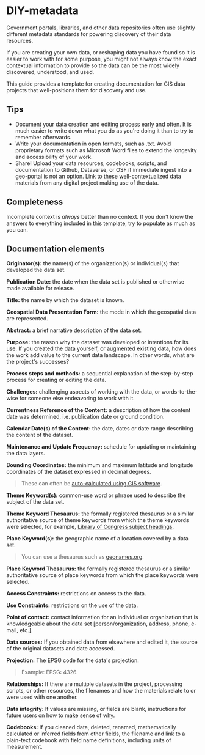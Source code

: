 # DIY-metadata

Government portals, libraries, and other data repositories often use slightly different metadata standards for powering discovery of their data resources.

If you are creating your own data, or reshaping data you have found so it is easier to work with for some purpose, you might not always know the exact contextual information to provide so the data can be the most widely discovered, understood, and used.

This guide provides a template for creating documentation for GIS data projects that well-positions them for discovery and use.

## Tips

- Document your data creation and editing process early and often. It is much easier to write down what you do as you're doing it than to try to remember afterwards.
- Write your documentation in open formats, such as .txt. Avoid proprietary formats such as Microsoft Word files to extend the longevity and accessibility of your work.
- Share! Upload your data resources, codebooks, scripts, and documentation to Github, Dataverse, or OSF if immediate ingest into a geo-portal is not an option. Link to these well-contextualized data materials from any digital project making use of the data. 

## Completeness 
Incomplete context is *always* better than no context. If you don't know the answers to everything included in this template, try to populate as much as you can.

## Documentation elements

**Originator(s):** the name(s) of the organization(s) or individual(s) that developed the data set. 

**Publication Date:** the date when the data set is published or otherwise made available for release. 

**Title:** the name by which the dataset is known. 

**Geospatial Data Presentation Form:** the mode in which the geospatial data are represented. 

**Abstract:** a brief narrative description of the data set. 

**Purpose:** the reason why the dataset was developed or intentions for its use. 
If you created the data yourself, or augmented existing data, how does the work add value to the current data landscape. In other words, what are the project's successes?

**Process steps and methods:** a sequential explanation of the step-by-step process for creating or editing the data.

**Challenges:** challenging aspects of working with the data, or words-to-the-wise for someone else endeavoring to work with it. 


**Currentness Reference of the Content:** a description of how the content date was determined, i.e. publication date or ground condition. 

**Calendar Date(s) of the Content:** the date, dates or date range describing the content of the dataset. 

**Maintenance and Update Frequency:** schedule for updating or maintaining the data layers. 

**Bounding Coordinates:** the minimum and maximum latitude and longitude coordinates of the dataset expressed in decimal degrees. 
> These can often be [auto-calculated using GIS software](https://gis.stackexchange.com/questions/85192/getting-extent-of-layer-in-qgis).

**Theme Keyword(s):** common-use word or phrase used to describe the subject of the data set. 

**Theme Keyword Thesaurus:** the formally registered thesaurus or a similar authoritative source of theme keywords from which the theme keywords were selected, for example, [Library of Congress subject headings](https://id.loc.gov/authorities/subjects.html). 

**Place Keyword(s):** the geographic name of a location covered by a data set. 
> You can use a thesaurus such as [geonames.org](http://www.geonames.org/).

**Place Keyword Thesaurus:** the formally registered thesaurus or a similar authoritative source of place keywords from which the place keywords were selected. 

**Access Constraints:** restrictions on access to the data. 

**Use Constraints:** restrictions on the use of the data. 

**Point of contact:** contact information for an individual or organization that is knowledgeable about the data set [person/organization, address, phone, e-mail, etc.]. 

**Data sources:** If you obtained data from elsewhere and edited it, the source of the original datasets and date accessed.

**Projection:** The EPSG code for the data's projection.
> Example: EPSG: 4326. 

**Relationships:** If there are multiple datasets in the project, processing scripts, or other resources, the filenames and how the materials relate to or were used with one another.

**Data integrity:** If values are missing, or fields are blank, instructions for future users on how to make sense of why.

**Codebooks:** If you cleaned data, deleted, renamed, mathematically calculated or inferred fields from other fields, the filename and link to a plain-text codebook with field name definitions, including units of measurement.




